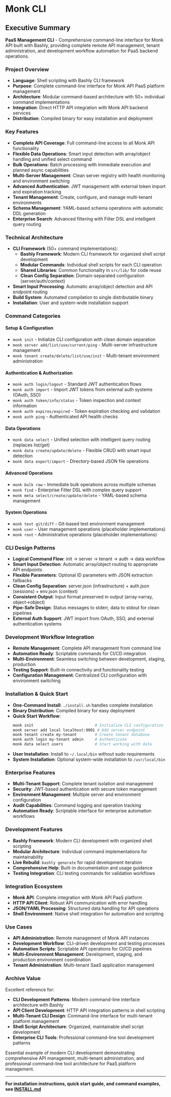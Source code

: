 # Monk CLI

## Executive Summary

**PaaS Management CLI** - Comprehensive command-line interface for Monk API built with Bashly, providing complete remote API management, tenant administration, and development workflow automation for PaaS backend operations.

### Project Overview
- **Language**: Shell scripting with Bashly CLI framework
- **Purpose**: Complete command-line interface for Monk API PaaS platform management
- **Architecture**: Modular command-based architecture with 50+ individual command implementations
- **Integration**: Direct HTTP API integration with Monk API backend services
- **Distribution**: Compiled binary for easy installation and deployment

### Key Features
- **Complete API Coverage**: Full command-line access to all Monk API functionality
- **Flexible Data Operations**: Smart input detection with array/object handling and unified select command
- **Bulk Operations**: Batch processing with immediate execution and planned async capabilities
- **Multi-Server Management**: Clean server registry with health monitoring and environment switching
- **Advanced Authentication**: JWT management with external token import and expiration tracking
- **Tenant Management**: Create, configure, and manage multi-tenant environments  
- **Schema Management**: YAML-based schema operations with automatic DDL generation
- **Enterprise Search**: Advanced filtering with Filter DSL and intelligent query routing

### Technical Architecture
- **CLI Framework** (50+ command implementations):
  - **Bashly Framework**: Modern CLI framework for organized shell script development
  - **Modular Commands**: Individual shell scripts for each CLI operation
  - **Shared Libraries**: Common functionality in `src/lib/` for code reuse
  - **Clean Config Separation**: Domain-separated configuration (server/auth/context)
- **Smart Input Processing**: Automatic array/object detection and API endpoint routing
- **Build System**: Automated compilation to single distributable binary
- **Installation**: User and system-wide installation support

### Command Categories

#### **Setup & Configuration**
- `monk init` - Initialize CLI configuration with clean domain separation
- `monk server add/list/use/current/ping` - Multi-server infrastructure management
- `monk tenant create/delete/list/use/init` - Multi-tenant environment administration

#### **Authentication & Authorization**  
- `monk auth login/logout` - Standard JWT authentication flows
- `monk auth import` - Import JWT tokens from external auth systems (OAuth, SSO)
- `monk auth token/info/status` - Token inspection and context information
- `monk auth expires/expired` - Token expiration checking and validation
- `monk auth ping` - Authenticated API health checks

#### **Data Operations**
- `monk data select` - Unified selection with intelligent query routing (replaces list/get)
- `monk data create/update/delete` - Flexible CRUD with smart input detection
- `monk data export/import` - Directory-based JSON file operations

#### **Advanced Operations**
- `monk bulk raw` - Immediate bulk operations across multiple schemas  
- `monk find` - Enterprise Filter DSL with complex query support
- `monk meta select/create/update/delete` - YAML-based schema management

#### **System Operations**
- `monk test git/diff` - Git-based test environment management
- `monk user` - User management operations (placeholder implementations)  
- `monk root` - Administrative operations (placeholder implementations)

### CLI Design Patterns
- **Logical Command Flow**: init → server → tenant → auth → data workflow
- **Smart Input Detection**: Automatic array/object routing to appropriate API endpoints
- **Flexible Parameters**: Optional ID parameters with JSON extraction fallbacks
- **Clean Config Separation**: server.json (infrastructure) + auth.json (sessions) + env.json (context)
- **Consistent Output**: Input format preserved in output (array→array, object→object)
- **Pipe-Safe Design**: Status messages to stderr, data to stdout for clean pipelines
- **External Auth Support**: JWT import from OAuth, SSO, and external authentication systems

### Development Workflow Integration
- **Remote Management**: Complete API management from command line
- **Automation Ready**: Scriptable commands for CI/CD integration
- **Multi-Environment**: Seamless switching between development, staging, production
- **Testing Support**: Built-in connectivity and functionality testing
- **Configuration Management**: Centralized CLI configuration with environment switching

### Installation & Quick Start
- **One-Command Install**: `./install.sh` handles complete installation
- **Binary Distribution**: Compiled binary for easy deployment
- **Quick Start Workflow**:
  ```bash
  monk init                           # Initialize CLI configuration
  monk server add local localhost:9001 # Add server endpoint  
  monk tenant create my-tenant        # Create tenant database
  monk auth login my-tenant admin     # Authenticate
  monk data select users              # Start working with data
  ```
- **User Installation**: Install to `~/.local/bin` without sudo requirements
- **System Installation**: Optional system-wide installation to `/usr/local/bin`

### Enterprise Features
- **Multi-Tenant Support**: Complete tenant isolation and management
- **Security**: JWT-based authentication with secure token management
- **Environment Management**: Multiple server and environment configuration
- **Audit Capabilities**: Command logging and operation tracking
- **Automation Ready**: Scriptable interface for enterprise automation workflows

### Development Features
- **Bashly Framework**: Modern CLI development with organized shell scripting
- **Modular Architecture**: Individual command implementations for maintainability
- **Live Rebuild**: `bashly generate` for rapid development iteration
- **Comprehensive Help**: Built-in documentation and usage guidance
- **Testing Integration**: CLI testing commands for validation workflows

### Integration Ecosystem
- **Monk API**: Complete integration with Monk API PaaS platform
- **HTTP API Client**: Robust API communication with error handling
- **JSON/YAML Processing**: Structured data handling for API operations
- **Shell Environment**: Native shell integration for automation and scripting

### Use Cases
- **API Administration**: Remote management of Monk API instances
- **Development Workflow**: CLI-driven development and testing processes
- **Automation Scripts**: Scriptable API operations for CI/CD pipelines
- **Multi-Environment Management**: Development, staging, and production environment coordination
- **Tenant Administration**: Multi-tenant SaaS application management

### Archive Value
Excellent reference for:
- **CLI Development Patterns**: Modern command-line interface architecture with Bashly
- **API Client Development**: HTTP API integration patterns in shell scripting
- **Multi-Tenant CLI Design**: Command-line interface for multi-tenant platform management
- **Shell Script Architecture**: Organized, maintainable shell script development
- **Enterprise CLI Tools**: Professional command-line tool development patterns

Essential example of modern CLI development demonstrating comprehensive API management, multi-tenant administration, and professional command-line tool architecture for PaaS platform management.

---

**For installation instructions, quick start guide, and command examples, see [INSTALL.md](INSTALL.md)**
